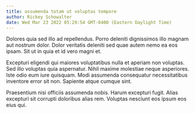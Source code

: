 ```yaml
---
title: assumenda totam ut voluptas tempore
author: Rickey Schowalter
date: Wed Mar 23 2022 05:29:54 GMT-0400 (Eastern Daylight Time)
---
```

Dolores quia sed illo ad repellendus. Porro deleniti dignissimos illo magnam aut nostrum dolor. Dolor veritatis deleniti sed quae autem nemo ea eos ipsam. Sit ut in quia et id vero magni et.

 Excepturi eligendi qui maiores voluptatibus nulla et aperiam non voluptas. Sed illo voluptas quia aspernatur. Nihil maxime molestiae neque asperiores. Iste odio eum iure quisquam. Modi assumenda consequatur necessitatibus inventore error sit non. Sapiente atque cumque sint.

 Praesentium nisi officiis assumenda nobis. Harum excepturi fugit. Alias excepturi sit corrupti doloribus alias rem. Voluptas nesciunt eos ipsum eos eius qui.